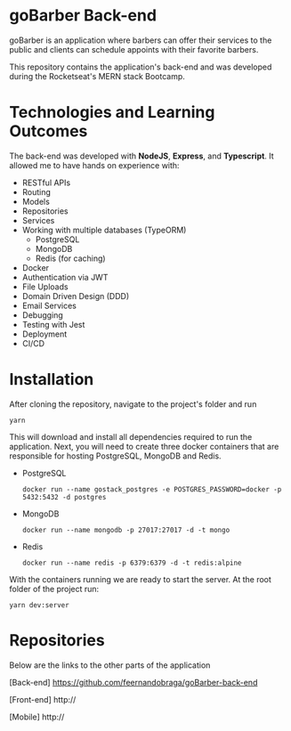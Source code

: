 # goBarber Back-end

goBarber is an application where barbers can offer their services to the public and clients can schedule appoints with their favorite barbers.

This repository contains the application's back-end and was developed during the Rocketseat's MERN stack Bootcamp.

# Technologies and Learning Outcomes

The back-end was developed with **NodeJS**, **Express**, and **Typescript**. It allowed me to have hands on experience with:

- RESTful APIs
- Routing
- Models
- Repositories
- Services
- Working with multiple databases (TypeORM)
  - PostgreSQL
  - MongoDB
  - Redis (for caching)
- Docker
- Authentication via JWT
- File Uploads
- Domain Driven Design (DDD)
- Email Services
- Debugging
- Testing with Jest
- Deployment
- CI/CD

# Installation

After cloning the repository, navigate to the project's folder and run

```
yarn
```

This will download and install all dependencies required to run the application.
Next, you will need to create three docker containers that are responsible for hosting PostgreSQL, MongoDB and Redis.

- PostgreSQL
  ```
  docker run --name gostack_postgres -e POSTGRES_PASSWORD=docker -p 5432:5432 -d postgres
  ```
- MongoDB
  ```
  docker run --name mongodb -p 27017:27017 -d -t mongo
  ```
- Redis
  ```
  docker run --name redis -p 6379:6379 -d -t redis:alpine
  ```

With the containers running we are ready to start the server. At the root folder of the project run:

```
yarn dev:server
```

# Repositories

Below are the links to the other parts of the application

[Back-end] https://github.com/feernandobraga/goBarber-back-end

[Front-end] http://

[Mobile] http://
